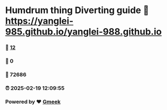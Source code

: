 # Humdrum thing Diverting guide :link: https://yanglei-985.github.io/yanglei-988.github.io 
### :page_facing_up: [12](https://yanglei-985.github.io/yanglei-988.github.io/tag.html) 
### :speech_balloon: 0 
### :hibiscus: 72686 
### :alarm_clock: 2025-02-19 12:09:55 
### Powered by :heart: [Gmeek](https://github.com/Meekdai/Gmeek)
